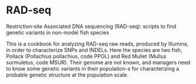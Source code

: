 # RAD-seq
Restriction‐site Associated DNA sequencing (RAD-seq): scripts to find genetic variants in non-model fish species

This is a cookbook for analyzing RAD-seq raw reads, produced by Illumina, in order to characterize SNPs and INDELs. 
Here the species are two fish, Pollack (Pollachius pollachius, code PPOL) and Red Mullet (Mullus surmuletus, code MSUR).
Their genome are not known, and managers need to know some genetic variants in their population-s for characterizing a probable genetic structure at the population scale.

